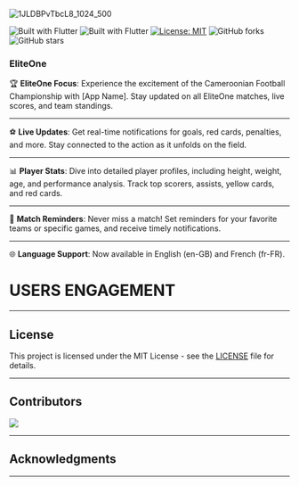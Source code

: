 ![1JLDBPvTbcL8_1024_500](https://github.com/baimamboukar/elite/assets/49169158/96bbd34e-62f2-42cc-ac77-c6b685ad7af1)

![Built with Flutter](https://img.shields.io/badge/Built%20with-Flutter-blue)
![Built with Flutter](https://img.shields.io/badge/Built%20with-Firebase-gold)
[![License: MIT](https://img.shields.io/badge/License-MIT-yellow.svg)](https://opensource.org/licenses/MIT)
![GitHub forks](https://img.shields.io/github/forks/baimamboukar/elite?style=social)
![GitHub stars](https://img.shields.io/github/stars/baimamboukar/elite?style=social)

### EliteOne

🏆 **EliteOne Focus**: Experience the excitement of the Cameroonian Football Championship with [App Name]. Stay updated on all EliteOne matches, live scores, and team standings. <hr>

⚽ **Live Updates**: Get real-time notifications for goals, red cards, penalties, and more. Stay connected to the action as it unfolds on the field.
<hr>

📊 **Player Stats**: Dive into detailed player profiles, including height, weight, age, and performance analysis. Track top scorers, assists, yellow cards, and red cards. <hr>

📅 **Match Reminders**: Never miss a match! Set reminders for your favorite teams or specific games, and receive timely notifications.

<hr>

🌐 **Language Support**: Now available in English (en-GB) and French (fr-FR).

# USERS ENGAGEMENT
---
## License

This project is licensed under the MIT License - see the [LICENSE](LICENSE) file for details.

---
## Contributors

[![](https://contrib.rocks/image?repo=baimamboukar/elite)](https://github.com/baimamboukar/cosmosense/graphs/contributors)

---

## Acknowledgments


---
<!-- ## Proudly featured on

[![Flutter Awesome](https://img.shields.io/badge/Flutter-Awesome-blue)](https://flutterawesome.com/)
[![Flutter Awesome](https://img.shields.io/badge/Flutter-Gallery-blue)](https://flutterawesome.com/)
[![Flutter Awesome](https://img.shields.io/badge/GoogleDev-Library-red)](https://flutterawesome.com/) -->
